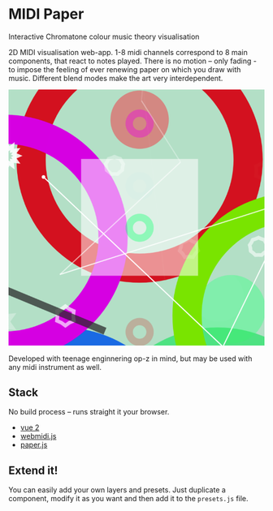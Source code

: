# MIDI Paper
Interactive Chromatone colour music theory visualisation

2D MIDI visualisation web-app. 1-8 midi channels correspond to 8 main components, that react to notes played. There is no motion – only fading - to impose the feeling of ever renewing paper on which you draw with music. Different blend modes make the art very interdependent.

![](https://raw.githubusercontent.com/DeFUCC/midi-paper/master/Screenshot-2019-12-05-at-21.43.34-768x769.png)

Developed with teenage enginnering op-z in mind, but may be used with any midi instrument as well.

## Stack
No build process – runs straight it your browser. 

- [vue 2](https://vuejs.org/)
- [webmidi.js](https://github.com/djipco/webmidi)
- [paper.js](http://paperjs.org/)

## Extend it!

You can easily add your own layers and presets. Just duplicate a component, modify it as you want and then add it to the `presets.js` file. 